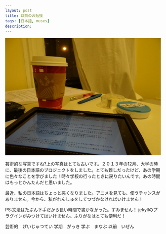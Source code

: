 ```yaml
---
layout: post
title: 以前のお勉強
tags: [日本語, muses]
description: 
---
```


![alt text](/images/previously.JPG)

芸術的な写真ですね?上の写真はとても古いです。２０１３年の12月、大学の時に、最後の日本語のプロジェクトをしました。とても難しだったけど、あの学期に色々なことを学びました！時々学校の行ったときに戻りたいんです。あの時間はもっとかんたんだと思いました。

最近、私の日本語はちょっと悪くなりました。アニメを見ても、使うチャンスがありません。今から、私がれんしゅをしてつづかなければいけません！

PS:文法はたぶん下手だから長い時間で書かなかった。すみません！ jekyllのプラグインがみつけてはいけません。ふりがなはとても便利だ！

芸術的　げいじゅつてい
学期　がっき
学ぶ　まなぶ
以前　いぜん